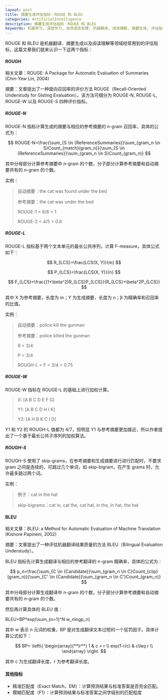 ```yaml
---
layout: post
title: 摘要生成评估指标：ROUGE 和 BLEU
categories: ArtificialIntelligence
description: 摘要生成评估指标：ROUGE 和 BLEU
keywords: 机器学习, 深度学习, 自然语言处理, 机器翻译, 阅读理解, 摘要生成, 评估指标, ROUGE, BLEU
---
```


ROUGE 和 BLEU 是机器翻译、摘要生成以及阅读理解等领域经常用到的评估指标，这篇文章我们就来认识一下这两个指标：

#### ROUGH

相关文章：ROUGE: A Package for Automatic Evaluation of Summaries (Chin-Yew Lin, 2004)

摘要：文章提出了一种面向召回率的评价方法 ROUGE（Recall-Oriented Understudy for Gisting Evaluation）。该方法可细分为 ROUGE-N, ROUGE-L, ROUGE-W 以及 ROUGE-S 四种评价指标。

##### ROUGE-N

ROUGE-N 指标计算生成的摘要与相应的参考摘要的 n-gram 召回率，具体的公式为：

$$
ROUGE-N=\frac{\sum_{S \in {ReferenceSummaries}}\sum_{gram_n \in S}Count_{match}(gram_n)}{\sum_{S \in {ReferenceSummaries}}\sum_{gram_n \in S}Count_(gram_n)}
$$

其中分母部分计算参考摘要中 n-gram 的个数，分子部分计算参考摘要和自动摘要共有的 n-gram 的个数。

实例：

> 自动摘要：the cat was found under the bed
>
> 参考摘要：the cat was under the bed
>
> ROUGE-1 = 6/6 = 1
>
> ROUGE-2 = 4/5 = 0.8

##### ROUGE-L

ROUGE-L 指标基于两个文本单元的最长公共序列，计算 F-measure，具体公式如下：

$$
R_{LCS}=\frac{LCS(X, Y)}{m}
$$

$$
P_{LCS}=\frac{LCS(X, Y)}{n}
$$

$$
F_{LCS}=\frac{(1+\beta^2)R_{LCS}P_{LCS}}{R_{LCS}+\beta^2P_{LCS}}
$$

其中 X 为参考摘要，长度为 m；Y 为生成摘要，长度为 n；β 为精确率和召回率的比值。

实例：

> 自动摘要：police kill the gunman
>
> 参考摘要：police killed the gunman
>
> R = 3/4
>
> P = 3/4
>
> ROUGH-L = F = 3/4 = 0.75

##### ROUGE-W

ROUGE-W 指标在 ROUGE-L 的基础上进行加权计算。

> X: [A B C D E F G]
>
> Y1: [A B C D H I K]
>
> Y2: [A H B K C I D]

Y1 和 Y2 的 ROUGH-L 值都为 4/7，但明显 Y1 与参考摘要更加接近，所以作者提出了一个基于最长公共子序列的加权算法。 

##### ROUGH-S

ROUGH-S 使用了 skip-grams，在参考摘要和生成摘要进行进行匹配时，不要求 gram 之间是连续的，可跳过几个单词，如 skip-bigram，在产生 grams 时，允许最多跳过两个词。

实例：

> 例子：cat in the hat
>
> skip-bigrams：cat in, cat the, cat hat, in the, in hat, the hat

#### BLEU

相关文章：BLEU: a Method for Automatic Evaluation of Machine Translation (Kishore Papineni, 2002)

摘要：文章提出了一种评估机器翻译结果质量的方法 BLEU（Bilingual Evaluation Understudy）。

BLEU 指标先计算生成翻译与相应的参考翻译的 n-gram 精确率，具体的公式为：

$$
p_n=\frac{\sum_{C \in {Candidate}}\sum_{gram_n \in C}Count_{clip}(gram_n)}{\sum_{C' \in {Candidate}}\sum_{gram_n \in C'}Count_(gram_n)}
$$

其中分母部分计算生成翻译中 n-gram 的个数，分子部分计算参考摘要和自动摘要共有的 n-gram 的个数。

然后再计算具体的 BLEU 值：

BLEU=BP*exp(\sum_{n=1}^N w_nlogp_n)

其中 w 表示 n 元词的权重，BP 是对生成翻译文本过短的一个惩罚因子。具体计算公式如下：

$$
BP=
\left\{  
\begin{array}{**lr**}  
1 & c > r \\  
exp(1-r/c) & c\leq r \\  
\end{array}  
\right.
$$

其中 c 为生成翻译长度，r 为参考翻译长度。

#### 其他指标

- 精准匹配度（Exact Match，EM）：计算预测结果与标准答案是否完全匹配。
- 模糊匹配度（F1）：计算预测结果与标准答案之间字级别的匹配程度